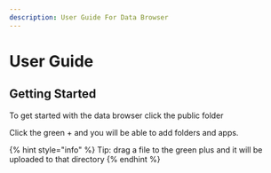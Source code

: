 ```yaml
---
description: User Guide For Data Browser
---
```


# User Guide

## Getting Started

To get started with the data browser click the public folder

Click the green + and you will be able to add folders and apps.

{% hint style="info" %}
 Tip: drag a file to the green plus and it will be uploaded to that directory
{% endhint %}





